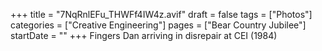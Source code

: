 +++
title = "7NqRnlEFu_THWFf4IW4z.avif"
draft = false
tags = ["Photos"]
categories = ["Creative Engineering"]
pages = ["Bear Country Jubilee"]
startDate = ""
+++
Fingers Dan arriving in disrepair at CEI (1984)
